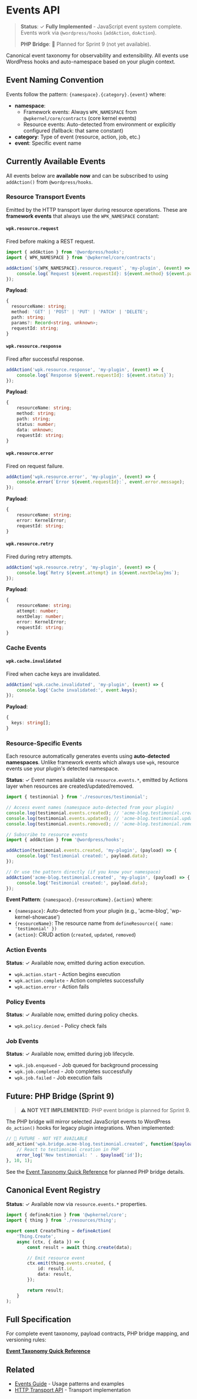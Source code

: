 # Events API

> **Status**: ✓ **Fully Implemented** - JavaScript event system complete. Events work via `@wordpress/hooks` (`addAction`, `doAction`).
>
> **PHP Bridge**: 🚧 Planned for Sprint 9 (not yet available).

Canonical event taxonomy for observability and extensibility. All events use WordPress hooks and auto-namespace based on your plugin context.

## Event Naming Convention

Events follow the pattern: `{namespace}.{category}.{event}` where:

- **namespace**:
    - Framework events: Always `WPK_NAMESPACE` from `@wpkernel/core/contracts` (core kernel events)
    - Resource events: Auto-detected from environment or explicitly configured (fallback: that same constant)
- **category**: Type of event (resource, action, job, etc.)
- **event**: Specific event name

## Currently Available Events

All events below are **available now** and can be subscribed to using `addAction()` from `@wordpress/hooks`.

### Resource Transport Events

Emitted by the HTTP transport layer during resource operations. These are **framework events** that always use the `WPK_NAMESPACE` constant:

#### `wpk.resource.request`

Fired before making a REST request.

```typescript
import { addAction } from '@wordpress/hooks';
import { WPK_NAMESPACE } from '@wpkernel/core/contracts';

addAction(`${WPK_NAMESPACE}.resource.request`, 'my-plugin', (event) => {
	console.log(`Request ${event.requestId}: ${event.method} ${event.path}`);
});
```

**Payload**:

```typescript
{
  resourceName: string;
  method: 'GET' | 'POST' | 'PUT' | 'PATCH' | 'DELETE';
  path: string;
  params?: Record<string, unknown>;
  requestId: string;
}
```

#### `wpk.resource.response`

Fired after successful response.

```typescript
addAction('wpk.resource.response', 'my-plugin', (event) => {
	console.log(`Response ${event.requestId}: ${event.status}`);
});
```

**Payload**:

```typescript
{
	resourceName: string;
	method: string;
	path: string;
	status: number;
	data: unknown;
	requestId: string;
}
```

#### `wpk.resource.error`

Fired on request failure.

```typescript
addAction('wpk.resource.error', 'my-plugin', (event) => {
	console.error(`Error ${event.requestId}:`, event.error.message);
});
```

**Payload**:

```typescript
{
	resourceName: string;
	error: KernelError;
	requestId: string;
}
```

#### `wpk.resource.retry`

Fired during retry attempts.

```typescript
addAction('wpk.resource.retry', 'my-plugin', (event) => {
	console.log(`Retry ${event.attempt} in ${event.nextDelay}ms`);
});
```

**Payload**:

```typescript
{
	resourceName: string;
	attempt: number;
	nextDelay: number;
	error: KernelError;
	requestId: string;
}
```

### Cache Events

#### `wpk.cache.invalidated`

Fired when cache keys are invalidated.

```typescript
addAction('wpk.cache.invalidated', 'my-plugin', (event) => {
	console.log('Cache invalidated:', event.keys);
});
```

**Payload**:

```typescript
{
  keys: string[];
}
```

### Resource-Specific Events

Each resource automatically generates events using **auto-detected namespaces**. Unlike framework events which always use `wpk`, resource events use your plugin's detected namespace.

**Status**: ✓ Event names available via `resource.events.*`, emitted by Actions layer when resources are created/updated/removed.

```typescript
import { testimonial } from './resources/testimonial';

// Access event names (namespace auto-detected from your plugin)
console.log(testimonial.events.created); // 'acme-blog.testimonial.created'
console.log(testimonial.events.updated); // 'acme-blog.testimonial.updated'
console.log(testimonial.events.removed); // 'acme-blog.testimonial.removed'

// Subscribe to resource events
import { addAction } from '@wordpress/hooks';

addAction(testimonial.events.created, 'my-plugin', (payload) => {
	console.log('Testimonial created:', payload.data);
});

// Or use the pattern directly (if you know your namespace)
addAction('acme-blog.testimonial.created', 'my-plugin', (payload) => {
	console.log('Testimonial created:', payload.data);
});
```

**Event Pattern**: `{namespace}.{resourceName}.{action}` where:

- `{namespace}`: Auto-detected from your plugin (e.g., 'acme-blog', 'wp-kernel-showcase')
- `{resourceName}`: The resource name from `defineResource({ name: 'testimonial' })`
- `{action}`: CRUD action (`created`, `updated`, `removed`)

### Action Events

**Status**: ✓ Available now, emitted during action execution.

- `wpk.action.start` - Action begins execution
- `wpk.action.complete` - Action completes successfully
- `wpk.action.error` - Action fails

### Policy Events

**Status**: ✓ Available now, emitted during policy checks.

- `wpk.policy.denied` - Policy check fails

### Job Events

**Status**: ✓ Available now, emitted during job lifecycle.

- `wpk.job.enqueued` - Job queued for background processing
- `wpk.job.completed` - Job completes successfully
- `wpk.job.failed` - Job execution fails

## Future: PHP Bridge (Sprint 9)

> **⚠️ NOT YET IMPLEMENTED**: PHP event bridge is planned for Sprint 9.

The PHP bridge will mirror selected JavaScript events to WordPress `do_action()` hooks for legacy plugin integrations. When implemented:

```php
// 🚧 FUTURE - NOT YET AVAILABLE
add_action('wpk.bridge.acme-blog.testimonial.created', function($payload) {
    // React to testimonial creation in PHP
    error_log('New testimonial: ' . $payload['id']);
}, 10, 1);
```

See the [Event Taxonomy Quick Reference](https://github.com/theGeekist/wp-kernel/blob/main/information/Event%20Taxonomy%20Quick%20Reference.md#php-bridge-future) for planned PHP bridge details.

## Canonical Event Registry

**Status**: ✓ Available now via `resource.events.*` properties.

```typescript
import { defineAction } from '@wpkernel/core';
import { thing } from './resources/thing';

export const CreateThing = defineAction(
	'Thing.Create',
	async (ctx, { data }) => {
		const result = await thing.create(data);

		// Emit resource event
		ctx.emit(thing.events.created, {
			id: result.id,
			data: result,
		});

		return result;
	}
);
```

## Full Specification

For complete event taxonomy, payload contracts, PHP bridge mapping, and versioning rules:

**[Event Taxonomy Quick Reference](https://github.com/theGeekist/wp-kernel/blob/main/information/Event%20Taxonomy%20Quick%20Reference.md)**

## Related

- [Events Guide](/guide/events) - Usage patterns and examples
- [HTTP Transport API](/api/generated/core/src/namespaces/http/README) - Transport implementation
